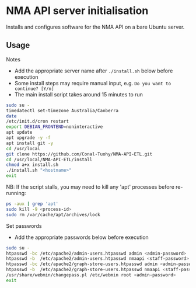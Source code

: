 # NMA API server initialisation

Installs and configures software for the NMA API on a bare Ubuntu server.  

## Usage

Notes
* Add the appropriate server name after `./install.sh` below before execution
* Some install steps may require manual input, e.g. `Do you want to continue? [Y/n]`
* The main install script takes around 15 minutes to run

```sh
sudo su -
timedatectl set-timezone Australia/Canberra
date
/etc/init.d/cron restart
export DEBIAN_FRONTEND=noninteractive
apt update
apt upgrade -y -f
apt install git -y
cd /usr/local
git clone https://github.com/Conal-Tuohy/NMA-API-ETL.git
cd /usr/local/NMA-API-ETL/install
chmod a+x install.sh
./install.sh "<hostname>"
exit
```

NB: If the script stalls, you may need to kill any 'apt' processes before re-running:
```sh
ps -aux | grep 'apt'
sudo kill -9 <process-id>
sudo rm /var/cache/apt/archives/lock
```

Set passwords
* Add the appropriate passwords below before execution

```sh
sudo su -
htpasswd -bc /etc/apache2/admin-users.htpasswd admin <admin-password>
htpasswd -b  /etc/apache2/admin-users.htpasswd nmaapi <staff-password>
htpasswd -bc /etc/apache2/graph-store-users.htpasswd admin <admin-password>
htpasswd -b  /etc/apache2/graph-store-users.htpasswd nmaapi <staff-password>
/usr/share/webmin/changepass.pl /etc/webmin root <admin-password>
exit
```
